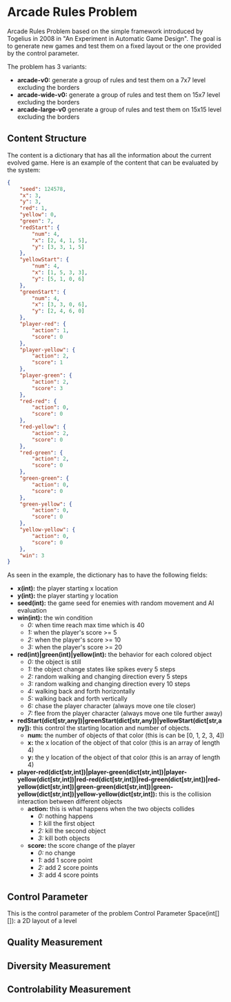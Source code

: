 # Arcade Rules Problem
Arcade Rules Problem based on the simple framework introduced by Togelius in 2008 in "An Experiment in Automatic Game Design". The goal is to generate new games and test them on a fixed layout or the one provided by the control parameter.

The problem has 3 variants:
- **arcade-v0:** generate a group of rules and test them on a 7x7 level excluding the borders
- **arcade-wide-v0:** generate a group of rules and test them on 15x7 level excluding the borders
- **arcade-large-v0** generate a group of rules and test them on 15x15 level excluding the borders

## Content Structure
The content is a dictionary that has all the information about the current evolved game. Here is an example of the content that can be evaluated by the system:
```json
{
    "seed": 124578,
    "x": 3,
    "y": 3,
    "red": 1,
    "yellow": 0,
    "green": 7,
    "redStart": {
        "num": 4,
        "x": [2, 4, 1, 5],
        "y": [3, 3, 1, 5]
    },
    "yellowStart": {
        "num": 4,
        "x": [1, 5, 3, 3],
        "y": [5, 1, 0, 6]
    },
    "greenStart": {
        "num": 4,
        "x": [3, 3, 0, 6],
        "y": [2, 4, 6, 0]
    },
    "player-red": {
        "action": 1,
        "score": 0
    },
    "player-yellow": {
        "action": 2,
        "score": 1
    },
    "player-green": {
        "action": 2,
        "score": 3
    },
    "red-red": {
        "action": 0,
        "score": 0
    },
    "red-yellow": {
        "action": 2,
        "score": 0
    },
    "red-green": {
        "action": 2,
        "score": 0
    },
    "green-green": {
        "action": 0,
        "score": 0
    },
    "green-yellow": {
        "action": 0,
        "score": 0
    },
    "yellow-yellow": {
        "action": 0,
        "score": 0
    },
    "win": 3
}
```
As seen in the example, the dictionary has to have the following fields:
- **x(int):** the player starting x location
- **y(int):** the player starting y location
- **seed(int):** the game seed for enemies with random movement and AI evaluation
- **win(int):** the win condition 
  - *0:* when time reach max time which is 40
  - *1:* when the player's score >= 5
  - *2:* when the player's score >= 10
  - *3:* when the player's score >= 20
- **red(int)|green(int)|yellow(int):** the behavior for each colored object 
  - *0:* the object is still
  - *1:* the object change states like spikes every 5 steps
  - *2:* random walking and changing direction every 5 steps
  - *3:* random walking and changing direction every 10 steps
  - *4:* walking back and forth horizontally
  - *5:* walking back and forth vertically
  - *6:* chase the player character (always move one tile closer)
  - *7:* flee from the player character (always move one tile further away)
- **redStart(dict[str,any])|greenStart(dict[str,any])|yellowStart(dict[str,any]):** this control the starting location and number of objects. 
  - **num:** the number of objects of that color (this is can be [0, 1, 2, 3, 4])
  - **x:** the x location of the object of that color (this is an array of length 4)
  - **y:** the y location of the object of that color (this is an array of length 4)
- **player-red(dict[str,int])|player-green(dict[str,int])|player-yellow(dict[str,int])|red-red(dict[str,int])|red-green(dict[str,int])|red-yellow(dict[str,int])|green-green(dict[str,int])|green-yellow(dict[str,int])|yellow-yellow(dict[str,int]):** this is the collision interaction between different objects
  - **action:** this is what happens when the two objects collides
    - *0:* nothing happens
    - *1:* kill the first object
    - *2:* kill the second object 
    - *3:* kill both objects
  - **score:** the score change of the player
    - *0:* no change
    - *1:* add 1 score point
    - *2:* add 2 score points
    - *3:* add 4 score points

## Control Parameter
This is the control parameter of the problem
Control Parameter Space(int[][]):
    a 2D layout of a level

## Quality Measurement

## Diversity Measurement

## Controlability Measurement